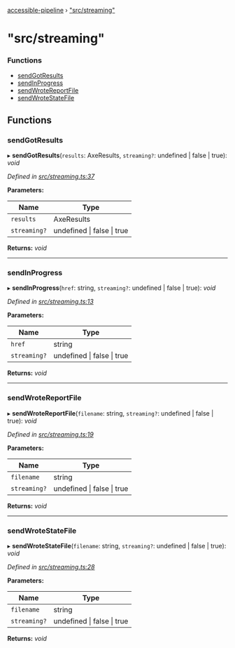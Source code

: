 [accessible-pipeline](../README.md) › ["src/streaming"](_src_streaming_.md)

# "src/streaming"

### Functions

* [sendGotResults](_src_streaming_.md#sendgotresults)
* [sendInProgress](_src_streaming_.md#sendinprogress)
* [sendWroteReportFile](_src_streaming_.md#sendwrotereportfile)
* [sendWroteStateFile](_src_streaming_.md#sendwrotestatefile)

## Functions

###  sendGotResults

▸ **sendGotResults**(`results`: AxeResults, `streaming?`: undefined | false | true): *void*

*Defined in [src/streaming.ts:37](/src/streaming.ts#L37)*

**Parameters:**

Name | Type |
------ | ------ |
`results` | AxeResults |
`streaming?` | undefined &#124; false &#124; true |

**Returns:** *void*

___

###  sendInProgress

▸ **sendInProgress**(`href`: string, `streaming?`: undefined | false | true): *void*

*Defined in [src/streaming.ts:13](/src/streaming.ts#L13)*

**Parameters:**

Name | Type |
------ | ------ |
`href` | string |
`streaming?` | undefined &#124; false &#124; true |

**Returns:** *void*

___

###  sendWroteReportFile

▸ **sendWroteReportFile**(`filename`: string, `streaming?`: undefined | false | true): *void*

*Defined in [src/streaming.ts:19](/src/streaming.ts#L19)*

**Parameters:**

Name | Type |
------ | ------ |
`filename` | string |
`streaming?` | undefined &#124; false &#124; true |

**Returns:** *void*

___

###  sendWroteStateFile

▸ **sendWroteStateFile**(`filename`: string, `streaming?`: undefined | false | true): *void*

*Defined in [src/streaming.ts:28](/src/streaming.ts#L28)*

**Parameters:**

Name | Type |
------ | ------ |
`filename` | string |
`streaming?` | undefined &#124; false &#124; true |

**Returns:** *void*
